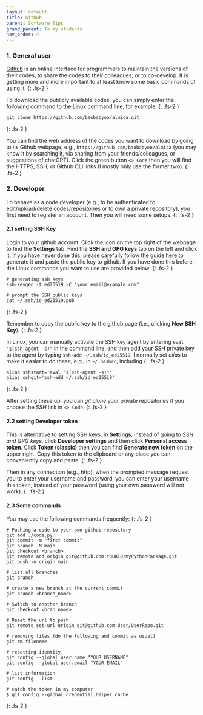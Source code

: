 ```yaml
---
layout: default
title: Github
parent: Software Tips
grand_parent: To my students
nav_order: 4
---
```


### 1. General user
[Github](https://github.com/) is an online interface for programmers to maintain the versions of their codes, to share the codes to their colleagues, or to co-develop. It is getting more and more important to at least know some basic commands of using it.
{: .fs-2 }

To download the publicly available codes, you can simply enter the following command to the Linux command line, for example:
{: .fs-2 }

```
git clone https://github.com/baobabyoo/almica.git
```
{: .fs-2 }

You can find the web address of the codes you want to download by going to its Github webpage, e.g., `https://github.com/baobabyoo/almica` (you may know it by searching it, via sharing from your friends/colleagues, or suggestions of chatGPT). Click the green button `<> Code` then you will find the HTTPS, SSH, or Github CLI links (I mostly only use the former two).
{: .fs-2 }

### 2. Developer

To behave as a code developer (e.g., to be authenticated to edit/upload/delete codes/repositories or to own a private repository), you first need to register an account. Then you will need some setups.
{: .fs-2 }

#### 2.1 setting SSH Key

Login to your github account. Click the icon on the top right of the webpage to find the **Settings** tab. Find the **SSH and GPG keys** tab on the left and click it. If you have never done this, please carefully follow the guide [here](https://docs.github.com/en/authentication/connecting-to-github-with-ssh/generating-a-new-ssh-key-and-adding-it-to-the-ssh-agent) to generate it and paste the public key to github. If you have done this before, the Linux commands you want to use are provided below:
{: .fs-2 }

```
# generating ssh keys
ssh-keygen -t ed25519 -C "your_email@example.com"

# prompt the SSH public keys
cat ~/.ssh/id_ed25519.pub
```
{: .fs-2 }

Remember to copy the public key to the github page (i.e., clicking **New SSH Key**).
{: .fs-2 }

In Linux, you can manually activate the SSH key agent by entering `eval "$(ssh-agent -s)"` in the command line, and then add your SSH private key to the agent by typing `ssh-add ~/.ssh/id_ed25519`. I normally set *alias* to make it easier to do these, e.g., in `~/.bashrc`, including
{: .fs-2 }

```
alias sshstart='eval "$(ssh-agent -s)"'
alias sshgit='ssh-add ~/.ssh/id_ed25519'
```
{: .fs-2 }

After setting these up, you can *git clone* your private repositories if you choose the *SSH* link in `<> Code`.
{: .fs-2 }

#### 2.2 setting Developer token

This is alternative to setting SSH keys. In **Settings**, instead of going to *SSH and GPG keys*, click **Developer settings** and then click **Personal access token**. Click **Token (classic)** then you can find **Generate new token** on the upper right. Copy this token to the clipboard or any place you can conveniently copy and paste.
{: .fs-2 }

Then in any connection (e.g., http), when the prompted message request you to enter your username and password, you can enter your username this token, instead of your password (using your own password will not work).
{: .fs-2 }

#### 2.3 Some commands

You may use the following commands frequently:
{: .fs-2 }

```
# Pushing a code to your own github repository
git add ./code.py
git commit -m "first commit"
git branch -M main
git checkout <branch>
git remote add origin git@github.com:YOURID/myPythonPackage.git
git push -u origin main

# list all branches
git branch

# create a new branch at the current commit
git branch <branch_name>

# Switch to another branch
git checkout <bran_name>

# Reset the url to push
git remote set-url origin git@github.com:User/UserRepo.git

# removing files (do the following and commit as usual)
git rm filename

# resetting identity
git config --global user.name "YOUR USERNAME"
git config --global user.email "YOUR EMAIL"

# list information
git config --list

# catch the token in my computer
$ git config --global credential.helper cache
```
{: .fs-2 }
